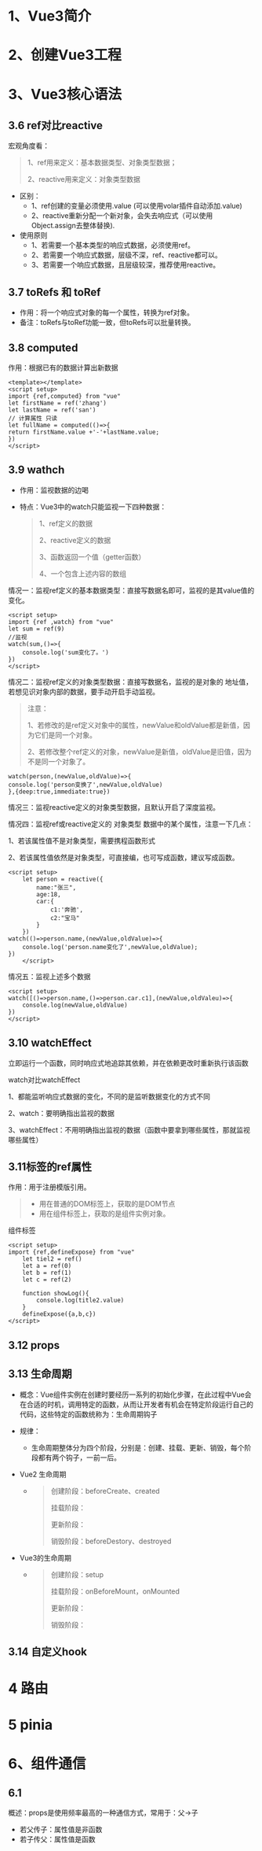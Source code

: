 # 1、Vue3简介

# 2、创建Vue3工程

# 3、Vue3核心语法

## 3.6 ref对比reactive

宏观角度看：

>
>
>1、ref用来定义：基本数据类型、对象类型数据；
>
>2、reactive用来定义：对象类型数据

- 区别：
  - 1、ref创建的变量必须使用.value (可以使用volar插件自动添加.value)
  - 2、reactive重新分配一个新对象，会失去响应式（可以使用Object.assign去整体替换).
- 使用原则
  - 1、若需要一个基本类型的响应式数据，必须使用ref。
  - 2、若需要一个响应式数据，层级不深，ref、reactive都可以。
  - 3、若需要一个响应式数据，且层级较深，推荐使用reactive。

## 3.7 toRefs 和 toRef

- 作用：将一个响应式对象的每一个属性，转换为ref对象。
- 备注：toRefs与toRef功能一致，但toRefs可以批量转换。

## 3.8 computed

作用：根据已有的数据计算出新数据

```
<template></template>
<script setup>
import {ref,computed} from "vue"
let firstName = ref('zhang')
let lastName = ref('san')
// 计算属性 只读
let fullName = computed(()=>{
return firstName.value +'-'+lastName.value;
})
</script>
```

## 3.9 wathch

- 作用：监视数据的边喝

- 特点：Vue3中的watch只能监视一下四种数据：

  >
  >
  >1、ref定义的数据
  >
  >2、reactive定义的数据
  >
  >3、函数返回一个值（getter函数）
  >
  >4、一个包含上述内容的数组

情况一：监视ref定义的基本数据类型：直接写数据名即可，监视的是其value值的变化。

```vue
<script setup>
import {ref ,watch} from "vue"
let sum = ref(9)
//监视 
watch(sum,()=>{
    console.log('sum变化了。')
})
</script>
```

情况二：监视ref定义的对象类型数据：直接写数据名，监视的是对象的 地址值，若想见识对象内部的数据，要手动开启手动监视。

>
>
>注意：
>
>1、若修改的是ref定义对象中的属性，newValue和oldValue都是新值，因为它们是同一个对象。
>
>2、若修改整个ref定义的对象，newValue是新值，oldValue是旧值，因为不是同一个对象了。

```vue
watch(person,(newValue,oldValue)=>{
console.log('person变换了',newValue,oldValue)
},{deep:true,immediate:true})
```

情况三：监视reactive定义的对象类型数据，且默认开启了深度监视。

情况四：监视ref或reactive定义的 对象类型 数据中的某个属性，注意一下几点：

1、若该属性值不是对象类型，需要携程函数形式

2、若该属性值依然是对象类型，可直接编，也可写成函数，建议写成函数。

```vue
<script setup>
    let person = reactive({
        name:"张三",
        age:18,
        car:{
            c1:'奔驰',
            c2:"宝马"
        }
    })
watch(()=>person.name,(newValue,oldValue)=>{
    console.log('person.name变化了',newValue,oldValue);
})
    </script>
```

情况五：监视上述多个数据



```vue
<script setup>
watch([()=>person.name,()=>person.car.c1],(newValue,oldValeu)=>{
    console.log(newValue,oldValue)
})
</script>
```

## 3.10 watchEffect

立即运行一个函数，同时响应式地追踪其依赖，并在依赖更改时重新执行该函数

watch对比watchEffect

1、都能监听响应式数据的变化，不同的是监听数据变化的方式不同

2、watch：要明确指出监视的数据

3、watchEffect：不用明确指出监视的数据（函数中要拿到哪些属性，那就监视哪些属性）

## 3.11标签的ref属性

作用：用于注册模版引用。

>
>
>- 用在普通的DOM标签上，获取的是DOM节点
>- 用在组件标签上，获取的是组件实例对象。

组件标签

```vue
<script setup>
import {ref,defineExpose} from "vue"
    let tiel2 = ref()
    let a = ref(0)
    let b = ref(1)
    let c = ref(2)
    
    function showLog(){
        console.log(title2.value)
    }
    defineExpose({a,b,c})
</script>
```

## 3.12 props

## 3.13 生命周期

- 概念：Vue组件实例在创建时要经历一系列的初始化步骤，在此过程中Vue会在合适的时机，调用特定的函数，从而让开发者有机会在特定阶段运行自己的代码，这些特定的函数统称为：生命周期钩子

- 规律：

  - 生命周期整体分为四个阶段，分别是：创建、挂载、更新、销毁，每个阶段都有两个钩子，一前一后。

- Vue2 生命周期

  - >
    >
    >创建阶段：beforeCreate、created
    >
    >挂载阶段：
    >
    >更新阶段：
    >
    >销毁阶段：beforeDestory、destroyed

- Vue3的生命周期

  - >
    >
    >创建阶段：setup
    >
    >挂载阶段：onBeforeMount，onMounted
    >
    >更新阶段：
    >
    >销毁阶段：

## 3.14 自定义hook

# 4 路由

# 5 pinia

# 6、组件通信

## 6.1 

概述：props是使用频率最高的一种通信方式，常用于：父->子

- 若父传子：属性值是非函数
- 若子传父：属性值是函数
